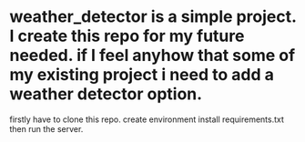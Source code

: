 # weather_detector  is a simple project. I create this repo for my future needed. if I feel anyhow that some of my existing project i need to add a weather detector option. 
firstly have to clone this repo.
create environment 
install requirements.txt
then run the server.
